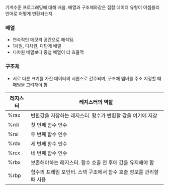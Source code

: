 기계수준 프로그래밍에 대해 배움. 배열과 구조체와같은 집합 데이터 유형이 어셈블리 언어로 어떻게 변환되는지

### 배열
- 연속적인 메모리 공간으로 해석됨.
- 1차원, 다차원, 다단계 배열
- 다차원 배열보다 중첩 배열이 더 효율적

### 구조체
- 서로 다른 크기를 가진 데이터의 시퀀스로 간주되며, 구조체 멤버를 주소 지정할 때 패딩을 고려해야 함


| 레지스터 | 레지스터의 역할                                |
| ---- | --------------------------------------- |
| %rax | 반환값을 저장하는 레지스터. 함수가 반환할 값을 여기에 저장       |
| %rdi | 첫 번째 함수 인수                              |
| %rsi | 두 번째 함수 인수                              |
| %rdx | 세 번째 함수 인수                              |
| %rcx | 네 번째 함수 인수                              |
| %rbx | 보존해야하는 레지스터. 함수 호출 전 후에 값을 유지해야 함       |
| %rbp | 함수의 프레임 포인터. 스택 구조에서 함수 호출 정보를 관리할 때 사용 |



